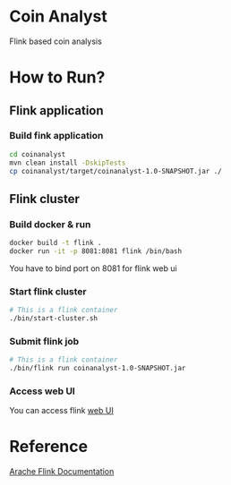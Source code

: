 # Coin Analyst
Flink based coin analysis

# How to Run?

## Flink application
### Build fink application
```sh
cd coinanalyst
mvn clean install -DskipTests
cp coinanalyst/target/coinanalyst-1.0-SNAPSHOT.jar ./ 
```

## Flink cluster
### Build docker & run
```sh
docker build -t flink .
docker run -it -p 8081:8081 flink /bin/bash
```
You have to bind port on 8081 for flink web ui

### Start flink cluster
```sh
# This is a flink container 
./bin/start-cluster.sh
```

### Submit flink job
```sh
# This is a flink container
./bin/flink run coinanalyst-1.0-SNAPSHOT.jar
```

### Access web UI
You can access flink [web UI](http://127.0.0.1:8081/)

# Reference
[Arache Flink Documentation](https://nightlies.apache.org/flink/flink-docs-release-1.14/)

